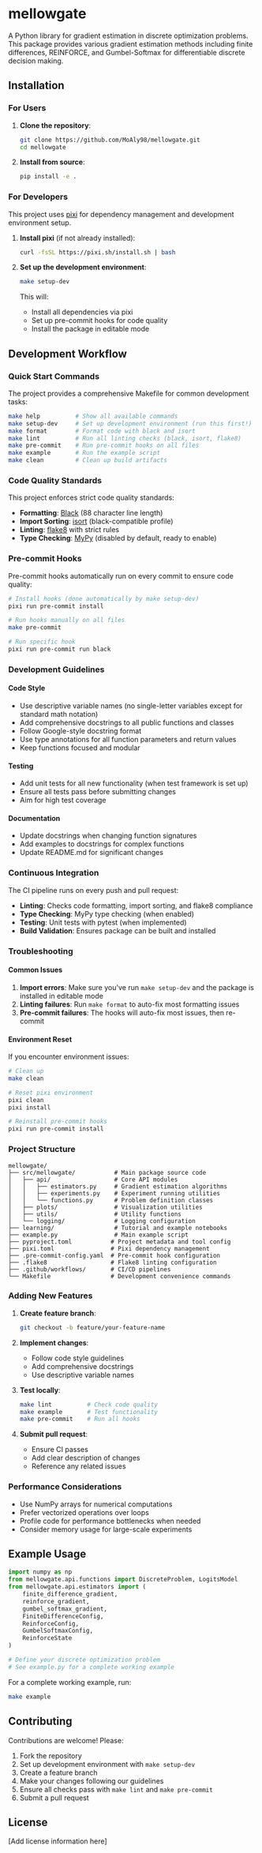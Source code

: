 # mellowgate

A Python library for gradient estimation in discrete optimization problems. This package provides various gradient estimation methods including finite differences, REINFORCE, and Gumbel-Softmax for differentiable discrete decision making.

## Installation

### For Users

1. **Clone the repository**:
   ```bash
   git clone https://github.com/MoAly98/mellowgate.git
   cd mellowgate
   ```

2. **Install from source**:
   ```bash
   pip install -e .
   ```

### For Developers

This project uses [pixi](https://pixi.sh/) for dependency management and development environment setup.

1. **Install pixi** (if not already installed):
   ```bash
   curl -fsSL https://pixi.sh/install.sh | bash
   ```

2. **Set up the development environment**:
   ```bash
   make setup-dev
   ```
   This will:
   - Install all dependencies via pixi
   - Set up pre-commit hooks for code quality
   - Install the package in editable mode

## Development Workflow

### Quick Start Commands

The project provides a comprehensive Makefile for common development tasks:

```bash
make help          # Show all available commands
make setup-dev     # Set up development environment (run this first!)
make format        # Format code with black and isort
make lint          # Run all linting checks (black, isort, flake8)
make pre-commit    # Run pre-commit hooks on all files
make example       # Run the example script
make clean         # Clean up build artifacts
```

### Code Quality Standards

This project enforces strict code quality standards:

- **Formatting**: [Black](https://black.readthedocs.io/) (88 character line length)
- **Import Sorting**: [isort](https://pycqa.github.io/isort/) (black-compatible profile)
- **Linting**: [flake8](https://flake8.pycqa.org/) with strict rules
- **Type Checking**: [MyPy](https://mypy.readthedocs.io/) (disabled by default, ready to enable)

### Pre-commit Hooks

Pre-commit hooks automatically run on every commit to ensure code quality:

```bash
# Install hooks (done automatically by make setup-dev)
pixi run pre-commit install

# Run hooks manually on all files
make pre-commit

# Run specific hook
pixi run pre-commit run black
```

### Development Guidelines

#### Code Style
- Use descriptive variable names (no single-letter variables except for standard math notation)
- Add comprehensive docstrings to all public functions and classes
- Follow Google-style docstring format
- Use type annotations for all function parameters and return values
- Keep functions focused and modular

#### Testing
- Add unit tests for all new functionality (when test framework is set up)
- Ensure all tests pass before submitting changes
- Aim for high test coverage

#### Documentation
- Update docstrings when changing function signatures
- Add examples to docstrings for complex functions
- Update README.md for significant changes

### Continuous Integration

The CI pipeline runs on every push and pull request:

- **Linting**: Checks code formatting, import sorting, and flake8 compliance
- **Type Checking**: MyPy type checking (when enabled)
- **Testing**: Unit tests with pytest (when implemented)
- **Build Validation**: Ensures package can be built and installed

### Troubleshooting

#### Common Issues

1. **Import errors**: Make sure you've run `make setup-dev` and the package is installed in editable mode
2. **Linting failures**: Run `make format` to auto-fix most formatting issues
3. **Pre-commit failures**: The hooks will auto-fix most issues, then re-commit

#### Environment Reset

If you encounter environment issues:

```bash
# Clean up
make clean

# Reset pixi environment
pixi clean
pixi install

# Reinstall pre-commit hooks
pixi run pre-commit install
```

### Project Structure

```
mellowgate/
├── src/mellowgate/           # Main package source code
│   ├── api/                  # Core API modules
│   │   ├── estimators.py     # Gradient estimation algorithms
│   │   ├── experiments.py    # Experiment running utilities
│   │   └── functions.py      # Problem definition classes
│   ├── plots/                # Visualization utilities
│   ├── utils/                # Utility functions
│   └── logging/              # Logging configuration
├── learning/                 # Tutorial and example notebooks
├── example.py                # Main example script
├── pyproject.toml           # Project metadata and tool config
├── pixi.toml                # Pixi dependency management
├── .pre-commit-config.yaml  # Pre-commit hook configuration
├── .flake8                  # Flake8 linting configuration
├── .github/workflows/       # CI/CD pipelines
└── Makefile                 # Development convenience commands
```

### Adding New Features

1. **Create feature branch**:
   ```bash
   git checkout -b feature/your-feature-name
   ```

2. **Implement changes**:
   - Follow code style guidelines
   - Add comprehensive docstrings
   - Use descriptive variable names

3. **Test locally**:
   ```bash
   make lint          # Check code quality
   make example       # Test functionality
   make pre-commit    # Run all hooks
   ```

4. **Submit pull request**:
   - Ensure CI passes
   - Add clear description of changes
   - Reference any related issues

### Performance Considerations

- Use NumPy arrays for numerical computations
- Prefer vectorized operations over loops
- Profile code for performance bottlenecks when needed
- Consider memory usage for large-scale experiments

## Example Usage

```python
import numpy as np
from mellowgate.api.functions import DiscreteProblem, LogitsModel
from mellowgate.api.estimators import (
    finite_difference_gradient,
    reinforce_gradient,
    gumbel_softmax_gradient,
    FiniteDifferenceConfig,
    ReinforceConfig,
    GumbelSoftmaxConfig,
    ReinforceState
)

# Define your discrete optimization problem
# See example.py for a complete working example
```

For a complete working example, run:
```bash
make example
```

## Contributing

Contributions are welcome! Please:

1. Fork the repository
2. Set up development environment with `make setup-dev`
3. Create a feature branch
4. Make your changes following our guidelines
5. Ensure all checks pass with `make lint` and `make pre-commit`
6. Submit a pull request

## License

[Add license information here]
